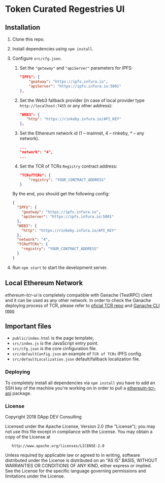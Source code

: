 # Token Curated Regestries UI

## Installation
1. Clone this repo.
2. Install dependencies using `npm install`.
3. Configure `src/cfg.json`.
    1. Set the `"geteway"` and `"apiServer"` parameters for IPFS:
    
        ```json
        "IPFS": {
            "geatway": "https://ipfs.infura.io",
            "apiServer": "https://ipfs.infura.io:5001"
        },
        ```
    
    2. Set the Web3 fallback provider (in case of local provider type `http://localhost:7455` or any other address): 
    
         ```json
        "WEB3": {
            "http": "https://rinkeby.infura.io/API_KEY"
        },
        ```
        
    3. Set the Ethereum network id (1 – mainnet, 4 – rinkeby, * – any network). 
    
        ```json
        ...
        "network": "4",
        ...
        ```
        
    4. Set the TCR of TCRs `Registry` contract address:
    
        ```json
        "TCRofTCRs": {
            "registry": "YOUR_CONTRACT_ADDRESS"
        }
        ```
        
    By the end, you should get the following config:
    ```json
    {
      "IPFS": {
        "geatway": "https://ipfs.infura.io",
        "apiServer": "https://ipfs.infura.io:5001"
      },
      "WEB3": {
        "http": "https://rinkeby.infura.io/API_KEY"
      },
      "network": "4",
      "TCRofTCRs": {
        "registry": "YOUR_CONTRACT_ADDRESS"
      }
    }
    ```
    
4. Run `npm start` to start the development server.

## Local Ethereum Network
*ethereum-tcr-ui* is completely compatible with Ganache (TestRPC) client and it can be used as any other network.
In order to check the Ganache deploying process of TCR, please refer to [oficial TCR repo](https://github.com/skmgoldin/tcr) and [Ganache CLI repo](https://github.com/trufflesuite/ganache-cli)

## Important files

* `public/index.html` is the page template;
* `src/index.js` is the JavaScript entry point.
* `src/cfg.json` is the core cinfiguration file.
* `src/defaultConfig.json` an example of `TCR of TCRs` IPFS config.
* `src/defaultLocalization.json` default/fallback localization file.

### Deploying
To completely install all dependencies via `npm install` you have to add an SSH key of the machine you're working on in order to pull a [ethereum-tcr-api](https://gitlab.com/ethereum-tcr/ethereum-tcr-api) package.

### License
   Copyright 2018  DApp DEV Consulting

   Licensed under the Apache License, Version 2.0 (the "License");
   you may not use this file except in compliance with the License.
   You may obtain a copy of the License at

       http://www.apache.org/licenses/LICENSE-2.0

   Unless required by applicable law or agreed to in writing, software
   distributed under the License is distributed on an "AS IS" BASIS,
   WITHOUT WARRANTIES OR CONDITIONS OF ANY KIND, either express or implied.
   See the License for the specific language governing permissions and
   limitations under the License.